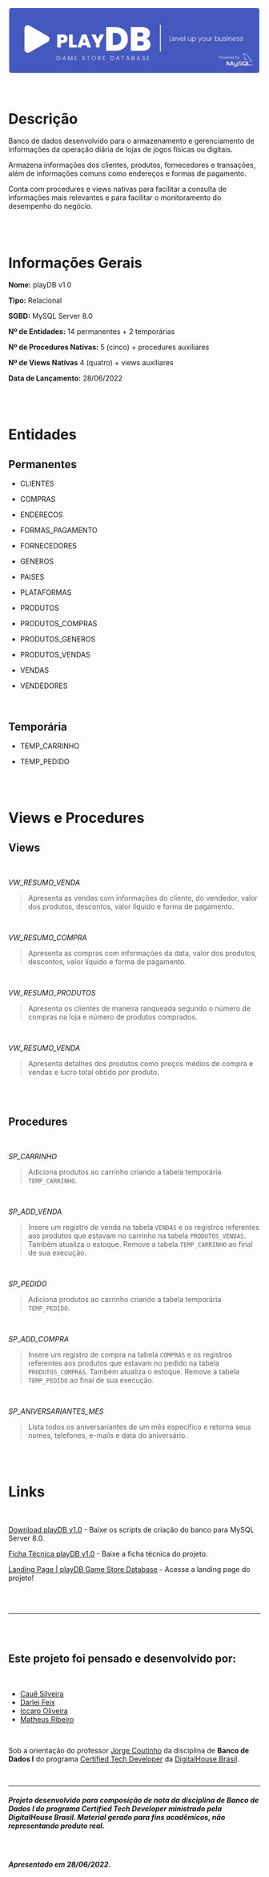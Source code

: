 
![playDB Game Store Database](./images/logo-playdb-readme.svg)

<br>


# **Descrição**
Banco de dados desenvolvido para o armazenamento e gerenciamento de informações da operação diária de lojas de jogos físicas ou digitais.

Armazena informações dos clientes, produtos, fornecedores e transações, além de informações comuns como endereços e formas de pagamento.

Conta com procedures e views nativas para facilitar a consulta de informações mais relevantes e para facilitar o monitoramento do desempenho do negócio.

<br>
<br>

# **Informações Gerais** 

**Nome:** playDB v1.0

**Tipo:** Relacional

**SGBD:** MySQL Server 8.0

**Nº de Entidades:** 14 permanentes + 2 temporárias

**Nº de Procedures Nativas:** 5 (cinco) + procedures auxiliares

**Nº de Views Nativas** 4 (quatro) + views auxiliares

**Data de Lançamento:** 28/06/2022

<br>
<br>

# **Entidades**<br>

## **Permanentes**
- CLIENTES

- COMPRAS

- ENDERECOS

- FORMAS_PAGAMENTO

- FORNECEDORES

- GENEROS

- PAISES

- PLATAFORMAS

- PRODUTOS

- PRODUTOS_COMPRAS

- PRODUTOS_GENEROS

- PRODUTOS_VENDAS

- VENDAS

- VENDEDORES

<br>


## **Temporária**
- TEMP_CARRINHO

- TEMP_PEDIDO

<br>
<br>

# **Views e Procedures**
## **Views**
<br>

*VW_RESUMO_VENDA*
> Apresenta as vendas com informações do cliente, do vendedor, valor dos produtos, descontos, valor líquido e forma de pagamento.

<br>

*VW_RESUMO_COMPRA*
> Apresenta as compras com informações da data, valor dos produtos, descontos, valor líquido e forma de pagamento.

<br>

*VW_RESUMO_PRODUTOS*
> Apresenta os clientes de maneira ranqueada segundo o número de compras na loja e número de produtos comprados.

<br>

*VW_RESUMO_VENDA*
> Apresenta detalhes dos produtos como preços médios de compra e vendas e lucro total obtido por produto.

<br>
<br>

## **Procedures**
<br>

*SP_CARRINHO*
> Adiciona produtos ao carrinho criando a tabela temporária `TEMP_CARRINHO`.

<br>

*SP_ADD_VENDA*
> Insere um registro de venda na tabela `VENDAS` e os registros referentes aos produtos que estavam no carrinho na tabela `PRODUTOS_VENDAS`. Também atualiza o estoque. Remove a tabela `TEMP_CARRINHO` ao final de sua execução.

<br>

*SP_PEDIDO*
> Adiciona produtos ao carrinho criando a tabela temporária `TEMP_PEDIDO`.

<br>

*SP_ADD_COMPRA*
> Insere um registro de compra na tabela `COMPRAS` e os registros referentes aos produtos que estavam no pedido na tabela `PRODUTOS_COMPRAS`. Também atualiza o estoque. Remove a tabela `TEMP_PEDIDO` ao final de sua execução.

<br>

*SP_ANIVERSARIANTES_MES*
> Lista todos os aniversariantes de um mês específico e retorna seus nomes, telefones, e-mails e data do aniversário.

<br>
<br>

# **Links**
<br>

[Download playDB v1.0](https://github.com/silveirac/silveirac.github.io/raw/main/CTD/banco-de-dados-i/checkpoint-iii/playdb_v1.0.zip) - Baixe os scripts de criação do banco para MySQL Server 8.0.

[Ficha Técnica playDB v1.0](https://github.com/silveirac/silveirac.github.io/raw/main/CTD/banco-de-dados-i/checkpoint-iii/playdb_v1.0_spreadsheet.pdf) - Baixe a ficha técnica do projeto.

[Landing Page | playDB Game Store Database](https://silveirac.github.io/CTD/banco-de-dados-i/checkpoint-iii-lp/index.html) - Acesse a landing page do projeto!

<br>
<br>

---

<br>
<br>

## **Este projeto foi pensado e desenvolvido por:**
<br>

- [Cauê Silveira](https://www.linkedin.com/in/caueasilveira)
- [Darlei Feix](https://www.linkedin.com/in/darlei-feix-2292b7216)
- [Iccaro Oliveira](https://www.linkedin.com/in/iccarooliveira)
- [Matheus Ribeiro](https://www.linkedin.com/in/matheus-ribeiro-143510178)

<br>

Sob a orientação do professor [Jorge Coutinho](https://www.linkedin.com/in/jorge-rocha-coutinho-j%C3%BAnior-334116180) da disciplina de **Banco de Dados I** do programa [Certified Tech Developer](https://www.digitalhouse.com/br/productos/programacion/certified-tech-developer) da [DigitalHouse Brasil](https://www.digitalhouse.com/br).

<br>

---
##### Projeto desenvolvido para composição de nota da disciplina de **Banco de Dados I** do programa **Certified Tech Developer** ministrado pela **DigitalHouse Brasil**. Material gerado para fins acadêmicos, não representando produto real.

<br> 

##### Apresentado em 28/06/2022.
